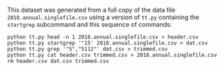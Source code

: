 This dataset was generated from a full copy of the data file
`2018.annual.singlefile.csv` using a version of `tt.py` containing the
`startgrep` subcommand and this sequence of commands:

    python tt.py head -n 1 2018.annual.singlefile.csv > header.csv
    python tt.py startgrep '"15' 2018.annual.singlefile.csv > dat.csv
    python tt.py grep '"5","5112"' dat.csv > trimmed.csv
    python tt.py cat header.csv trimmed.csv > 2018.annual.singlefile.csv
    rm header.csv dat.csv trimmed.csv
